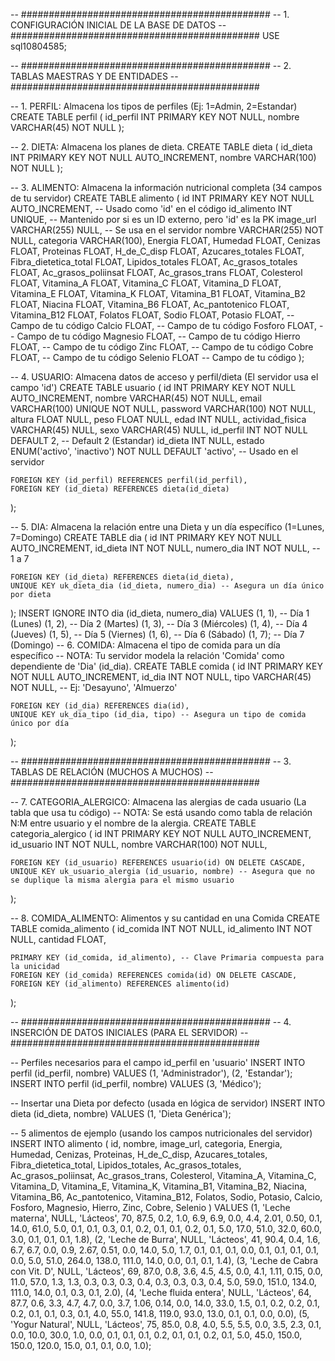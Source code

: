 -- #############################################
-- 1. CONFIGURACIÓN INICIAL DE LA BASE DE DATOS
-- #############################################
USE sql10804585;



-- #############################################
-- 2. TABLAS MAESTRAS Y DE ENTIDADES
-- #############################################

-- 1. PERFIL: Almacena los tipos de perfiles (Ej: 1=Admin, 2=Estandar)
CREATE TABLE perfil (
    id_perfil INT PRIMARY KEY NOT NULL,
    nombre VARCHAR(45) NOT NULL
);

-- 2. DIETA: Almacena los planes de dieta.
CREATE TABLE dieta (
    id_dieta INT PRIMARY KEY NOT NULL AUTO_INCREMENT,
    nombre VARCHAR(100) NOT NULL
);

-- 3. ALIMENTO: Almacena la información nutricional completa (34 campos de tu servidor)
CREATE TABLE alimento (
    id INT PRIMARY KEY NOT NULL AUTO_INCREMENT, -- Usado como 'id' en el código
    id_alimento INT UNIQUE, -- Mantenido por si es un ID externo, pero 'id' es la PK
    image_url VARCHAR(255) NULL, -- Se usa en el servidor
    nombre VARCHAR(255) NOT NULL,
    categoria VARCHAR(100),
    Energia FLOAT,
    Humedad FLOAT,
    Cenizas FLOAT,
    Proteinas FLOAT,
    H_de_C_disp FLOAT,
    Azucares_totales FLOAT,
    Fibra_dietetica_total FLOAT,
    Lipidos_totales FLOAT,
    Ac_grasos_totales FLOAT,
    Ac_grasos_poliinsat FLOAT,
    Ac_grasos_trans FLOAT,
    Colesterol FLOAT,
    Vitamina_A FLOAT,
    Vitamina_C FLOAT,
    Vitamina_D FLOAT,
    Vitamina_E FLOAT,
    Vitamina_K FLOAT,
    Vitamina_B1 FLOAT,
    Vitamina_B2 FLOAT,
    Niacina FLOAT,
    Vitamina_B6 FLOAT,
    Ac_pantotenico FLOAT,
    Vitamina_B12 FLOAT,
    Folatos FLOAT,
    Sodio FLOAT,
    Potasio FLOAT, -- Campo de tu código
    Calcio FLOAT,  -- Campo de tu código
    Fosforo FLOAT, -- Campo de tu código
    Magnesio FLOAT, -- Campo de tu código
    Hierro FLOAT,  -- Campo de tu código
    Zinc FLOAT,    -- Campo de tu código
    Cobre FLOAT,   -- Campo de tu código
    Selenio FLOAT  -- Campo de tu código
);

-- 4. USUARIO: Almacena datos de acceso y perfil/dieta (El servidor usa el campo 'id')
CREATE TABLE usuario (
    id INT PRIMARY KEY NOT NULL AUTO_INCREMENT,
    nombre VARCHAR(45) NOT NULL,
    email VARCHAR(100) UNIQUE NOT NULL,
    password VARCHAR(100) NOT NULL,
    altura FLOAT NULL,
    peso FLOAT NULL,
    edad INT NULL,
    actividad_fisica VARCHAR(45) NULL,
    sexo VARCHAR(45) NULL,
    id_perfil INT NOT NULL DEFAULT 2, -- Default 2 (Estandar)
    id_dieta INT NULL,
    estado ENUM('activo', 'inactivo') NOT NULL DEFAULT 'activo', -- Usado en el servidor

    FOREIGN KEY (id_perfil) REFERENCES perfil(id_perfil),
    FOREIGN KEY (id_dieta) REFERENCES dieta(id_dieta)
);

-- 5. DIA: Almacena la relación entre una Dieta y un día específico (1=Lunes, 7=Domingo)
CREATE TABLE dia (
    id INT PRIMARY KEY NOT NULL AUTO_INCREMENT,
    id_dieta INT NOT NULL,
    numero_dia INT NOT NULL, -- 1 a 7

    FOREIGN KEY (id_dieta) REFERENCES dieta(id_dieta),
    UNIQUE KEY uk_dieta_dia (id_dieta, numero_dia) -- Asegura un día único por dieta
);
INSERT IGNORE INTO dia (id_dieta, numero_dia) VALUES
(1, 1), -- Día 1 (Lunes)
(1, 2), -- Día 2 (Martes)
(1, 3), -- Día 3 (Miércoles)
(1, 4), -- Día 4 (Jueves)
(1, 5), -- Día 5 (Viernes)
(1, 6), -- Día 6 (Sábado)
(1, 7); -- Día 7 (Domingo)
-- 6. COMIDA: Almacena el tipo de comida para un día específico
-- NOTA: Tu servidor modela la relación 'Comida' como dependiente de 'Dia' (id_dia).
CREATE TABLE comida (
    id INT PRIMARY KEY NOT NULL AUTO_INCREMENT,
    id_dia INT NOT NULL,
    tipo VARCHAR(45) NOT NULL, -- Ej: 'Desayuno', 'Almuerzo'
    
    FOREIGN KEY (id_dia) REFERENCES dia(id),
    UNIQUE KEY uk_dia_tipo (id_dia, tipo) -- Asegura un tipo de comida único por día
);

-- #############################################
-- 3. TABLAS DE RELACIÓN (MUCHOS A MUCHOS)
-- #############################################

-- 7. CATEGORIA_ALERGICO: Almacena las alergias de cada usuario (La tabla que usa tu código)
-- NOTA: Se está usando como tabla de relación N:M entre usuario y el nombre de la alergia.
CREATE TABLE categoria_alergico (
    id INT PRIMARY KEY NOT NULL AUTO_INCREMENT,
    id_usuario INT NOT NULL,
    nombre VARCHAR(100) NOT NULL,
    
    FOREIGN KEY (id_usuario) REFERENCES usuario(id) ON DELETE CASCADE,
    UNIQUE KEY uk_usuario_alergia (id_usuario, nombre) -- Asegura que no se duplique la misma alergia para el mismo usuario
);

-- 8. COMIDA_ALIMENTO: Alimentos y su cantidad en una Comida
CREATE TABLE comida_alimento (
    id_comida INT NOT NULL,
    id_alimento INT NOT NULL,
    cantidad FLOAT,
    
    PRIMARY KEY (id_comida, id_alimento), -- Clave Primaria compuesta para la unicidad
    FOREIGN KEY (id_comida) REFERENCES comida(id) ON DELETE CASCADE,
    FOREIGN KEY (id_alimento) REFERENCES alimento(id)
);


-- #############################################
-- 4. INSERCIÓN DE DATOS INICIALES (PARA EL SERVIDOR)
-- #############################################

-- Perfiles necesarios para el campo id_perfil en 'usuario'
INSERT INTO perfil (id_perfil, nombre) VALUES
(1, 'Administrador'),
(2, 'Estandar');
INSERT INTO perfil (id_perfil, nombre) VALUES
(3, 'Médico');

-- Insertar una Dieta por defecto (usada en lógica de servidor)
INSERT INTO dieta (id_dieta, nombre) VALUES
(1, 'Dieta Genérica');

-- 5 alimentos de ejemplo (usando los campos nutricionales del servidor)
INSERT INTO alimento (
    id, nombre, image_url, categoria, Energia, Humedad, Cenizas, Proteinas, H_de_C_disp, Azucares_totales, 
    Fibra_dietetica_total, Lipidos_totales, Ac_grasos_totales, Ac_grasos_poliinsat, Ac_grasos_trans, 
    Colesterol, Vitamina_A, Vitamina_C, Vitamina_D, Vitamina_E, Vitamina_K, Vitamina_B1, Vitamina_B2, 
    Niacina, Vitamina_B6, Ac_pantotenico, Vitamina_B12, Folatos, Sodio, Potasio, Calcio, Fosforo, Magnesio, 
    Hierro, Zinc, Cobre, Selenio
) VALUES
(1, 'Leche materna', NULL, 'Lácteos', 70, 87.5, 0.2, 1.0, 6.9, 6.9, 0.0, 4.4, 2.01, 0.50, 0.1, 14.0, 61.0, 5.0, 0.1, 0.1, 0.3, 0.1, 0.2, 0.1, 0.1, 0.2, 0.1, 5.0, 17.0, 51.0, 32.0, 60.0, 3.0, 0.1, 0.1, 0.1, 1.8),
(2, 'Leche de Burra', NULL, 'Lácteos', 41, 90.4, 0.4, 1.6, 6.7, 6.7, 0.0, 0.9, 2.67, 0.51, 0.0, 14.0, 5.0, 1.7, 0.1, 0.1, 0.1, 0.0, 0.1, 0.1, 0.1, 0.1, 0.0, 5.0, 51.0, 264.0, 138.0, 111.0, 14.0, 0.0, 0.1, 0.1, 1.4),
(3, 'Leche de Cabra con Vit. D', NULL, 'Lácteos', 69, 87.0, 0.8, 3.6, 4.5, 4.5, 0.0, 4.1, 1.11, 0.15, 0.0, 11.0, 57.0, 1.3, 1.3, 0.3, 0.3, 0.3, 0.4, 0.3, 0.3, 0.3, 0.4, 5.0, 59.0, 151.0, 134.0, 111.0, 14.0, 0.1, 0.3, 0.1, 2.0),
(4, 'Leche fluida entera', NULL, 'Lácteos', 64, 87.7, 0.6, 3.3, 4.7, 4.7, 0.0, 3.7, 1.06, 0.14, 0.0, 14.0, 33.0, 1.5, 0.1, 0.2, 0.2, 0.1, 0.2, 0.1, 0.1, 0.3, 0.1, 4.0, 55.0, 141.8, 119.0, 93.0, 13.0, 0.1, 0.1, 0.0, 0.0),
(5, 'Yogur Natural', NULL, 'Lácteos', 75, 85.0, 0.8, 4.0, 5.5, 5.5, 0.0, 3.5, 2.3, 0.1, 0.0, 10.0, 30.0, 1.0, 0.0, 0.1, 0.1, 0.1, 0.2, 0.1, 0.1, 0.2, 0.1, 5.0, 45.0, 150.0, 150.0, 120.0, 15.0, 0.1, 0.1, 0.0, 1.0);